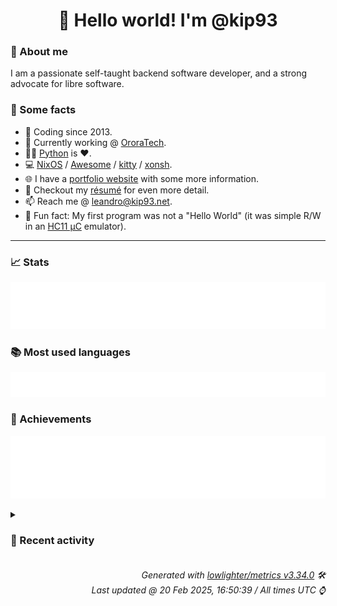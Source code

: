 <!-- README template, populated using this action:
     https://github.com/kip93/kip93/blob/main/.github/workflows/readme.yml. -->

<h1 align="center">👋 Hello world! I'm @kip93</h1> <!-- LOGIN => username -->

### 👤 About me

I am a passionate self-taught backend software developer, and a strong advocate for libre software.


### 💬 Some facts

* 📅 Coding since 2013.
* 💼 Currently working @ [OroraTech](https://ororatech.com/).
* 👨‍💻 [Python](https://github.com/search?q=user%3Akip93&l=python) is ❤️. <!-- LOGIN => username -->
* 💻 [NixOS](https://github.com/NixOS/) /
     [Awesome](https://github.com/awesomeWM/) /
     [kitty](https://github.com/kovidgoyal/kitty/) /
     [xonsh](https://github.com/xonsh/).
* 🌐 I have a [portfolio website](https://kip93.net/) with some more information.
* 📝 Checkout my [résumé](https://kip93.net/resume/) for even more detail.
* 📫 Reach me @ [leandro@kip93.net](mailto:leandro@kip93.net).
* 🎲 Fun fact: My first program was not a "Hello World" (it was simple R/W in an [HC11 µC](https://en.wikipedia.org/wiki/68HC11) emulator).


-----------------------------------------------------------------------------------------------------------------------


### 📈 Stats

![](./stats.svg)


### 📚 Most used languages <!-- by percentage, in decreasing order -->

![](./languages.svg)


### 🏅 Achievements

![](./achievements.svg)


<details> <!-- Last activity -->
<!-- Almost verbatim copy of https://github.com/lowlighter/metrics/blob/latest/source/templates/markdown/partials/activity.ejs, but restructured to be foldable. -->
<summary><h3>📰 Recent activity</h3></summary>

* 🔃 Opened [#6500 Fix cross compilation due to #5920](https://github.com/nix-community/home-manager/pull/6500) in [nix-community/home-manager](https://github.com/nix-community/home-manager)
                * 1 file changed `++9 --5`
  * *On 19 Feb 2025, 22:45:26*
* ⏺️ Created new branch fix/xdg-mime-cross-compile-24.11 in [kip93/home-manager](https://github.com/kip93/home-manager)
  * *On 19 Feb 2025, 22:39:34*
* ➡️ Pushed 1 commit in [kip93/home-manager](https://github.com/kip93/home-manager) on branch `fix/xdg-mime-cross-compile`
  * [#e97567d](https://github.com/kip93/home-manager/commit/e97567d) xdg-mime: Fix cross compilation
  * *On 19 Feb 2025, 22:36:57*
* ➡️ Pushed 321 commits in [kip93/home-manager](https://github.com/kip93/home-manager) on branch `fix/xdg-mime-cross-compile`
  * [#f9fd45c](https://github.com/kip93/home-manager/commit/f9fd45c) volnoti: add self to maintainers
  * [#9ae941a](https://github.com/kip93/home-manager/commit/9ae941a) abook: remove platform linux assertion

Abook is also available on other platforms, e.g., Darwin.
  * [#5e2f47c](https://github.com/kip93/home-manager/commit/5e2f47c) hypridle: fix service when no config file

The systemd user service depends on

  config.xdg.configFile.&#34;hypr/hypridle.conf&#34;.source

for `X-Restart-Triggers`. When `cfg.settings` is the default `{}`,
this causes failure since

  config.xdg.configFile.&#34;hypr/hypridle.conf&#34;.source

will not exist.

Making the addition conditional on `cfg.settings` actually having
content, which would mean `xdg.configFile.&#34;hypr/hypridle.conf&#34;` does
exist, avoids the error.
  * [#bd58a11](https://github.com/kip93/home-manager/commit/bd58a11) hyprpaper: fix service when no config file

The systemd user service depends on

  config.xdg.configFile.&#34;hypr/hyprpaper.conf&#34;.source

for `X-Restart-Triggers`. When `cfg.settings` is the default `{}`,
this causes failure since

  config.xdg.configFile.&#34;hypr/hyprpaper.conf&#34;.source

will not exist.

Making the addition conditional on `cfg.settings` actually having
content, which would mean `xdg.configFile.&#34;hypr/hyprpaper.conf&#34;` does
exist, avoids the error.
  * [#67cd481](https://github.com/kip93/home-manager/commit/67cd481) flake.lock: Update

Flake lock file updates:

• Updated input &#39;nixpkgs&#39;:
    &#39;github:NixOS/nixpkgs/5e4fbfb6b3de1aa2872b76d49fafc942626e2add?narHash=sha256-OZiZ3m8SCMfh3B6bfGC/Bm4x3qc1m2SVEAlkV6iY7Yg%3D&#39; (2024-11-15)
  → &#39;github:NixOS/nixpkgs/23e89b7da85c3640bbc2173fe04f4bd114342367?narHash=sha256-y/MEyuJ5oBWrWAic/14LaIr/u5E0wRVzyYsouYY3W6w%3D&#39; (2024-11-19)
  * [#92fef25](https://github.com/kip93/home-manager/commit/92fef25) podman: install package and create config files

Co-authored-by: Dylan Wilson &lt;dylan@bytepen.com&gt;
  * [#ba9367b](https://github.com/kip93/home-manager/commit/ba9367b) emacs: add darwin service
  * [#16fe781](https://github.com/kip93/home-manager/commit/16fe781) conky: update systemd exec path to config package

Currently systemd ExecStart uses pkgs.conky as executable path, this
commit changes it to the package defined by services.conky.package.
  * [#445d721](https://github.com/kip93/home-manager/commit/445d721) home-cursor: add hyprcursor support

Add the option to enable hyprcursor support by setting the relevant
environment variables.
  * [#8cf9cb2](https://github.com/kip93/home-manager/commit/8cf9cb2) tests: fix integration test
  * [#a46e702](https://github.com/kip93/home-manager/commit/a46e702) espanso: fix test failure
  * [#d37f154](https://github.com/kip93/home-manager/commit/d37f154) flake.lock: Update

Flake lock file updates:

• Updated input &#39;nixpkgs&#39;:
    &#39;github:NixOS/nixpkgs/76612b17c0ce71689921ca12d9ffdc9c23ce40b2?narHash=sha256-IigrKK3vYRpUu%2BHEjPL/phrfh7Ox881er1UEsZvw9Q4%3D&#39; (2024-11-09)
  → &#39;github:NixOS/nixpkgs/5e4fbfb6b3de1aa2872b76d49fafc942626e2add?narHash=sha256-OZiZ3m8SCMfh3B6bfGC/Bm4x3qc1m2SVEAlkV6iY7Yg%3D&#39; (2024-11-15)

Co-authored-by: github-actions[bot] &lt;github-actions[bot]@users.noreply.github.com&gt;
  * [#a42fa14](https://github.com/kip93/home-manager/commit/a42fa14) syncthing: expand declarative configuration

This expands the Syncthing configuration to allow declarative
settings. Code mostly pulled from the Nixpkgs module.

Changes compared to the NixOS module are:

Removed the following options:

- user, group, systemService: Unnecessary since Syncthing always runs
  as the user declaring the configuration.

- dataDir configDir, databaseDir: Pointed to ~/.local/state/syncthing,
  the default Syncthing directory.

- openDefaultPorts: We don&#39;t have access to the system firewall.

Furthermore, multiple changes to systemd services were made to
maintain consistency with other Home Manager modules, sandboxing
options might need to be reviewed further.

Fixes #4049
  * [#705cf37](https://github.com/kip93/home-manager/commit/705cf37) Translate using Weblate (Ukrainian)

Currently translated at 100.0% (37 of 37 strings)

Co-authored-by: wadsaek &lt;wadsaek@gmail.com&gt;
Translate-URL: https://hosted.weblate.org/projects/home-manager/cli/uk/
Translation: Home Manager/Home Manager CLI
  * [#094265f](https://github.com/kip93/home-manager/commit/094265f) Translate using Weblate (Italian)

Currently translated at 100.0% (37 of 37 strings)

Co-authored-by: Lorenzo Bevilacqua &lt;lorenzobevilacqua02@gmail.com&gt;
Translate-URL: https://hosted.weblate.org/projects/home-manager/cli/it/
Translation: Home Manager/Home Manager CLI
  * [#0bd5e9c](https://github.com/kip93/home-manager/commit/0bd5e9c) librewolf: hide bookmarks option
  * [#1846299](https://github.com/kip93/home-manager/commit/1846299) librewolf: use mkFirefoxModule
  * [#f3a2ff6](https://github.com/kip93/home-manager/commit/f3a2ff6) zsh-abbr: update source path (#6084)
  * [#05d3b62](https://github.com/kip93/home-manager/commit/05d3b62) home-manager: prepare 25.05-pre
  * [#0918bb0](https://github.com/kip93/home-manager/commit/0918bb0) ci: make dependabot consider release-24.11
  * *On 19 Feb 2025, 22:32:31*
</details>


<h6 align="right"><em>
    Generated with <a href="https://github.com/lowlighter/metrics/tree/latest/">lowlighter/metrics v3.34.0</a> 🛠️<br> <!-- VERSION => MAJOR.minor.patch -->
    Last updated @ 20 Feb 2025, 16:50:39 / All times UTC ⌚ <!-- meta.generated => DD/MM/YYYY, hh:mm -->
</em></h6>
